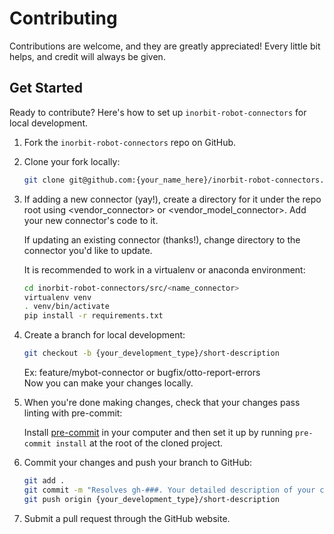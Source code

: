# Contributing

Contributions are welcome, and they are greatly appreciated! Every little bit
helps, and credit will always be given.

## Get Started

Ready to contribute? Here's how to set up `inorbit-robot-connectors` for local development.

1. Fork the `inorbit-robot-connectors` repo on GitHub.

2. Clone your fork locally:

    ```bash
    git clone git@github.com:{your_name_here}/inorbit-robot-connectors.git
    ```

3. If adding a new connector (yay!), create a directory for it under the repo root using <vendor_connector> or <vendor_model_connector>. Add your new connector's code to it.

    If updating an existing connector (thanks!), change directory to the connector you'd like to update.
    
    It is recommended to work in a virtualenv or anaconda environment:

    ```bash
    cd inorbit-robot-connectors/src/<name_connector>
    virtualenv venv
    . venv/bin/activate
    pip install -r requirements.txt
    ```

4. Create a branch for local development:

    ```bash
    git checkout -b {your_development_type}/short-description
    ```

    Ex: feature/mybot-connector or bugfix/otto-report-errors<br>
    Now you can make your changes locally.

5. When you're done making changes, check that your changes pass linting with pre-commit:

    Install [pre-commit](https://pre-commit.com/) in your computer and then set it up by running `pre-commit install` at the root of the cloned project.

6. Commit your changes and push your branch to GitHub:

    ```bash
    git add .
    git commit -m "Resolves gh-###. Your detailed description of your changes."
    git push origin {your_development_type}/short-description
    ```

7. Submit a pull request through the GitHub website.
